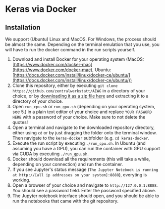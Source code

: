 # Keras via Docker

## Installation

We support (Ubuntu) Linux and MacOS. For Windows, the process should be almost the same. Depending on the terminal emulation that you use, you will have to run the docker command in the run scripts yourself.

1. Download and install Docker for your operating system (MacOS: [https://www.docker.com/docker-mac](https://www.docker.com/docker-mac), Ubuntu: [https://docs.docker.com/install/linux/docker-ce/ubuntu/](https://docs.docker.com/install/linux/docker-ce/ubuntu/))
2. Clone this repository, either by executing `git clone https://github.com/zentralwerkstatt/AIWG` in a directory of your choice, or by [downloading it as a zip file here](https://github.com/zentralwerkstatt/AIWG/archive/master.zip) and extracting it to a directory of your choice.
3. Open `run_cpu.sh` or `run_gpu.sh` (depending on your operating system, see 5.) in a plain text editor of your choice and replace `YOUR PASWORD HERE` with a password of your choice. Make sure to not delete the quotes!
4. Open a terminal and navigate to the downloaded repository directory, either using `cd` or by just dragging the folder onto the terminal window. Then navigate to the `keras-docker` subfolder (e.g. `cd keras-docker`.
5. Execute the run script by executing `./run_cpu.sh`. In Ubuntu (and assuming you have a GPU), you can run the container with GPU support via CUDA by executing `./run_gpu.sh`.
6. Docker should download all the requirements (this will take a while, depending on your connection) and run the container.
7. If you see Jupyter's status message (`The Jupyter Notebook is running at http://[all ip addresses on your system]:8888`), everyting is working.
8. Open a browser of your choice and navigate to `http://127.0.0.1:8888`. You should see a password field. Enter the password specified above.
9. The Jupyter notebook interface should open, and you should be able to run the notebooks that came with the git repository.





